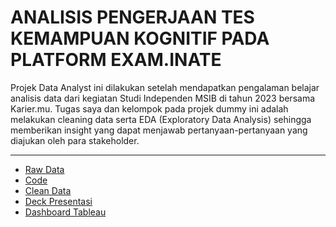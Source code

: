 # ANALISIS PENGERJAAN TES KEMAMPUAN KOGNITIF PADA PLATFORM EXAM.INATE
Projek Data Analyst ini dilakukan setelah mendapatkan pengalaman belajar analisis data dari kegiatan Studi Independen MSIB di tahun 2023 bersama Karier.mu.
Tugas saya dan kelompok pada projek dummy ini adalah melakukan cleaning data serta EDA (Exploratory Data Analysis) sehingga memberikan insight yang dapat menjawab pertanyaan-pertanyaan yang diajukan oleh para stakeholder.
___
* [Raw Data](./Final_Projek.inate.xlsx)
* [Code](./Final_Project.ipynb)
* [Clean Data](./data_finals.xlsx)
* [Deck Presentasi](./Presentation_Deck.pdf)
* [Dashboard Tableau](./Dashboard.md)
